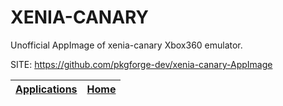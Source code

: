 # XENIA-CANARY

 Unofficial AppImage of xenia-canary Xbox360 emulator.

 SITE: https://github.com/pkgforge-dev/xenia-canary-AppImage

 | [Applications](https://portable-linux-apps.github.io/apps.html) | [Home](https://portable-linux-apps.github.io)
 | --- | --- |
